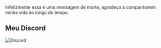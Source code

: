 Infelizmente essa é uma mensagem de morte, agradeço a companharem minha vida ao longo do tempo.

## Meu Discord
  
![Discord](https://lanyard.cnrad.dev/api/401024028388884483)
